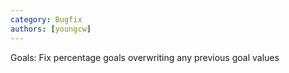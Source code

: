 ```yaml
---
category: Bugfix
authors: [youngcw]
---
```


Goals: Fix percentage goals overwriting any previous goal values
